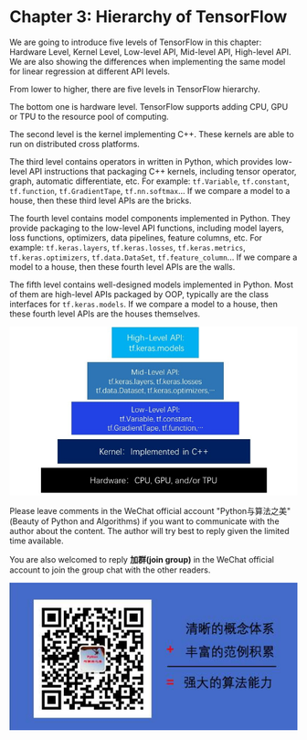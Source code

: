 # Chapter 3: Hierarchy of TensorFlow


We are going to introduce five levels of TensorFlow in this chapter: Hardware Level, Kernel Level, Low-level API, Mid-level API, High-level API. We are also showing the differences when implementing the same model for linear regression at different API levels.

From lower to higher, there are five levels in TensorFlow hierarchy.

The bottom one is hardware level. TensorFlow supports adding CPU, GPU or TPU to the resource pool of computing.

The second level is the kernel implementing C++. These kernels are able to run on distributed cross platforms.

The third level contains operators in written in Python, which provides low-level API instructions that packaging C++ kernels, including tensor operator, graph, automatic differentiate, etc.
For example: `tf.Variable`, `tf.constant`, `tf.function`, `tf.GradientTape`, `tf.nn.softmax`...
If we compare a model to a house, then these third level APIs are the bricks.

The fourth level contains model components implemented in Python. They provide packaging to the low-level API functions, including model layers, loss functions, optimizers, data pipelines, feature columns, etc. 
For example: `tf.keras.layers`, `tf.keras.losses`, `tf.keras.metrics`, `tf.keras.optimizers`, `tf.data.DataSet`, `tf.feature_column`...
If we compare a model to a house, then these fourth level APIs are the walls.

The fifth level contains well-designed models implemented in Python. Most of them are high-level APIs packaged by OOP, typically are the class interfaces for `tf.keras.models`.
If we compare a model to a house, then these fourth level APIs are the houses themselves.


<img src="./data/tensorflow_structure_eng.jpg">


Please leave comments in the WeChat official account "Python与算法之美" (Beauty of Python and Algorithms) if you want to communicate with the author about the content. The author will try best to reply given the limited time available.

You are also welcomed to reply **加群(join group)** in the WeChat official account to join the group chat with the other readers.

![image.png](./data/Python与算法之美logo.jpg)
